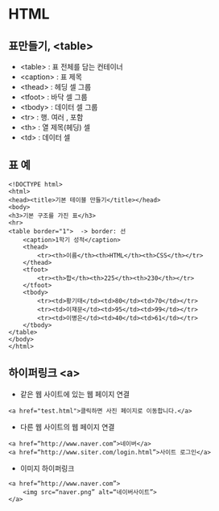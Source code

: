 # HTML

## 표만들기, &lt;table&gt;
- &lt;table> : 표 전체를 담는 컨테이너
- &lt;caption> : 표 제목
- &lt;thead> : 헤딩 셀 그룹
- &lt;tfoot> : 바닥 셀 그룹
- &lt;tbody> : 데이터 셀 그룹
- &lt;tr> : 행. 여러 <td>, <th> 포함
- &lt;th> : 열 제목(헤딩) 셀
- &lt;td> : 데이터 셀

## 표 예
```
<!DOCTYPE html>
<html>
<head><title>기본 테이블 만들기</title></head>
<body>
<h3>기본 구조를 가진 표</h3>
<hr>
<table border="1">  -> border: 선
	<caption>1학기 성적</caption>
	<thead>
		<tr><th>이름</th><th>HTML</th><th>CSS</th></tr>
	</thead>
	<tfoot>
		<tr><th>합</th><th>225</th><th>230</th></tr>
	</tfoot>
	<tbody>
		<tr><td>황기태</td><td>80</td><td>70</td></tr>
		<tr><td>이재문</td><td>95</td><td>99</td></tr>
		<tr><td>이병은</td><td>40</td><td>61</td></tr>
	</tbody>
</table> 
</body>
</html>
```

## 하이퍼링크 &lt;a>
- 같은 웹 사이트에 있는 웹 페이지 연결
```
<a href="test.html">클릭하면 사진 페이지로 이동합니다.</a>
```
- 다른 웹 사이트의 웹 페이지 연결
```
<a href=“http://www.naver.com”>네이버</a>
<a href=“http://www.siter.com/login.html”>사이트 로그인</a>
```
- 이미지 하이퍼링크
```
<a href=“http://www.naver.com”>
	<img src=“naver.png” alt=“네이버사이트”>
</a>
```